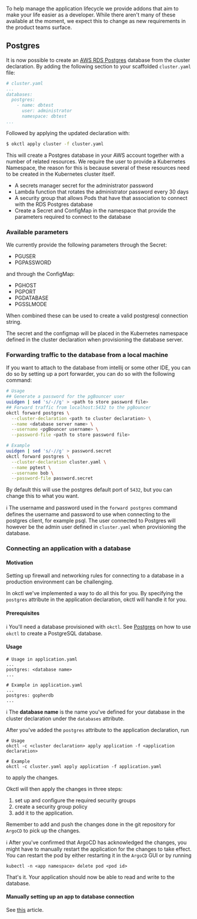 To help manage the application lifecycle we provide addons that aim to make your life easier as a developer. While there aren't many of these available at the moment, we expect this to change as new requirements in the product teams surface.

## Postgres

It is now possible to create an [AWS RDS Postgres](https://aws.amazon.com/rds/postgresql/) database from the cluster declaration.  By adding the following section to your scaffolded `cluster.yaml` file:

```yaml
# cluster.yaml
...
databases:
  postgres:
    - name: dbtest
      user: administrator
      namespace: dbtest
...
```

Followed by applying the updated declaration with:

```bash
$ okctl apply cluster -f cluster.yaml
```

This will create a Postgres database in your AWS account together with a number of related resources. We require the user to provide a Kubernetes Namespace, the reason for this is because several of these resources need to be created in the Kubernetes cluster itself.

- A secrets manager secret for the administrator password
- Lambda function that rotates the administrator password every 30 days
- A security group that allows Pods that have that association to connect with the RDS Postgres database
- Create a Secret and ConfigMap in the namespace that provide the parameters required to connect to the database

### Available parameters

We currently provide the following parameters through the Secret:

- PGUSER
- PGPASSWORD

and through the ConfigMap:

- PGHOST
- PGPORT
- PGDATABASE
- PGSSLMODE

When combined these can be used to create a valid postgresql connection string.

The secret and the configmap will be placed in the Kubernetes namespace defined in the cluster declaration when provisioning the
database server.

### Forwarding traffic to the database from a local machine

If you want to attach to the database from intellij or some other IDE, you can do so by setting up a port forwarder, you can do so with the following command:

```bash
# Usage
## Generate a password for the pgBouncer user
uuidgen | sed 's/-//g' > <path to store password file>
## Forward traffic from localhost:5432 to the pgBouncer
okctl forward postgres \
  --cluster-declaration <path to cluster declaration> \
  --name <database server name> \
  --username <pgBouncer username> \
  --password-file <path to store password file>

# Example
uuidgen | sed 's/-//g' > password.secret
okctl forward postgres \
  --cluster-declaration cluster.yaml \
  --name pgtest \
  --username bob \
  --password-file password.secret
```

By default this will use the postgres default port of `5432`, but you can change this to what you want.

:information_source: The username and password used in the `forward postgres` command defines the username and password
to use when connecting to the postgres client, for example psql. The user connected to Postgres will however be the admin
user defined in `cluster.yaml` when provisioning the database.

### Connecting an application with a database

#### Motivation

Setting up firewall and networking rules for connecting to a database in a production environment can be challenging.

In okctl we've implemented a way to do all this for you. By specifying the
`postgres` attribute in the application declaration, okctl will handle it for you.

#### Prerequisites

:information_source: You'll need a database provisioned with `okctl`.
See [Postgres](/getting-started/application-addons/#postgres)
on how to use `okctl` to create a PostgreSQL database.

#### Usage

```shell
# Usage in application.yaml
...
postgres: <database name>
...

# Example in application.yaml
...
postgres: gopherdb
...
```

:information_source: The **database name** is the name you've defined for your database in the cluster declaration under
the
`databases` attribute.

After you've added the `postgres` attribute to the application declaration, run

```shell
# Usage
okctl -c <cluster declaration> apply application -f <application declaration>

# Example
okctl -c cluster.yaml apply application -f application.yaml
```

to apply the changes.

Okctl will then apply the changes in three steps:

1. set up and configure the required security groups
2. create a security group policy
3. add it to the application.

Remember to add and push the changes done in the git repository for `ArgoCD` to pick up the changes.

:information_source: After you've confirmed that ArgoCD has acknowledged the changes, you might have to manually restart
the application for the changes to take effect. You can restart the pod by either restarting it in the `ArgoCD` GUI or
by running

```shell 
kubectl -n <app namespace> delete pod <pod id>
```

That's it. Your application should now be able to read and write to the database.

#### Manually setting up an app to database connection

See [this](/help/manually-connecting-to-postgres) article.
